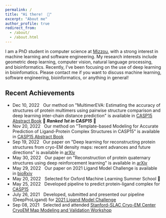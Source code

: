 ```yaml
---
permalink: /
title: "Hi there!  👋"
excerpt: "About me"
author_profile: true
redirect_from: 
  - /about/
  - /about.html
---
```


I am a PhD student in computer science at <a href="https://missouri.edu" target="_blank"> Mizzou</a>, with a strong interest in machine learning and software engineering. My research interests include geometric deep learning, computer vision, natural language processing, and bioinformatics. Recently, I've been focusing on the use of deep learning in bioinfomatics. Please contact me if you want to discuss machine learning, software engineering, bioinformatics, or anything in general! 

## Recent Achievements

* Dec 10, 2022 &nbsp; Our method on "MultimerEVA: Estimating the accuracy of structures of protein
multimers using pairwise structure comparison and deep learning inter-chain distance prediction" is available in  <a href="https://predictioncenter.org/casp15/doc/CASP15_Abstracts.pdf" target="_blank">CASP15 Abstract Book</a>  🌟 ***Ranked 1st in CASP15*** 🌟
* Nov 20, 2022 &nbsp; Our method on "Template-based Modeling for Accurate Prediction of Ligand-Protein Complex Structures in CASP15" is available in  <a href="https://predictioncenter.org/casp15/doc/CASP15_Abstracts.pdf" target="_blank">CASP15 Abstract Book</a> 
* Sep 19, 2022 &nbsp; Our paper on "Deep learning for reconstructing protein structures from cryo-EM density maps: recent advances and future directions" is available in <a href="https://arxiv.org/abs/2209.08171" target="_blank">arXiv</a> 
* May 30, 2022 &nbsp; Our paper on "Reconstruction of protein quaternary structures using deep reinforcement learning" is available in <a href="https://doi.org/10.48550/arXiv.2205.13594" target="_blank">arXiv</a> 
* May 29, 2022 &nbsp; Our paper on 2021 Ligand Model Challenge is available in <a href="https://www.biorxiv.org/content/10.1101/2022.05.27.493799v2" target="_blank">bioRxiv</a> 
* May 20, 2022 &nbsp; Selected for Oxford Machine Learning Summer School 🌟
* May 25, 2022 &nbsp; Developed pipeline to predict protein-ligand complex for <a href="https://predictioncenter.org/casp15/index.cgi" target="_blank">CASP15</a>
* July 26, 2021 &nbsp; Developed, submitted and presented our pipeline (DeepProLigand) for <a href="https://challenges.emdataresource.org/?q=2021-model-challenge" target="_blank">2021 Ligand Model Challenge</a>
* Sep 08, 2021 &nbsp; Selected and attended <a href="https://cryoem-s2c2.slac.stanford.edu/" target="_blank">Stanford-SLAC Cryo-EM Center CryoEM Map Modeling and Validation Workshop</a>
